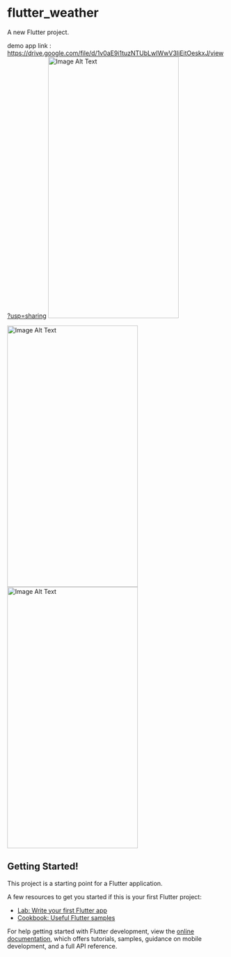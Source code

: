 # flutter_weather

A new Flutter project.


demo app link : https://drive.google.com/file/d/1v0aE9i1tuzNTUbLwIWwV3IiEitOeskxJ/view?usp=sharing
<img src="https://github.com/Parth002933v/flutter_weather/assets/140066704/d3bb453e-9692-448e-8c85-1ca7c43b002c" alt="Image Alt Text" width="300" height="600"  >

<img src="https://github.com/Parth002933v/flutter_weather/assets/140066704/ed126c06-eca0-4f64-92ca-c273dd450f08" alt="Image Alt Text" width="300" height="600">

<img src="https://github.com/Parth002933v/flutter_weather/assets/140066704/b6180927-a0d8-444f-be22-58f760df9606" alt="Image Alt Text" width="300" height="600">



## Getting Started!


This project is a starting point for a Flutter application.

A few resources to get you started if this is your first Flutter project:

- [Lab: Write your first Flutter app](https://docs.flutter.dev/get-started/codelab)
- [Cookbook: Useful Flutter samples](https://docs.flutter.dev/cookbook)

For help getting started with Flutter development, view the
[online documentation](https://docs.flutter.dev/), which offers tutorials,
samples, guidance on mobile development, and a full API reference.
